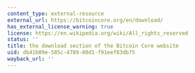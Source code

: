 ```yaml
---
content_type: external-resource
external_url: https://bitcoincore.org/en/download/
has_external_license_warning: true
license: https://en.wikipedia.org/wiki/All_rights_reserved
status: ''
title: the download section of the Bitcoin Core website
uid: db41b09e-585c-4789-80d1-f91eef83db75
wayback_url: ''
---
```

